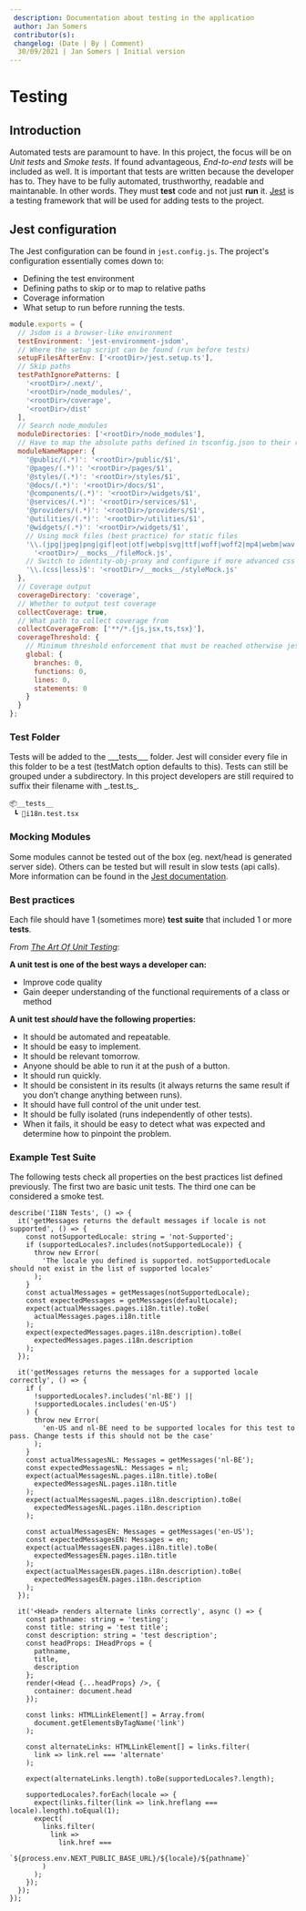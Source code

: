 ```yaml
---
 description: Documentation about testing in the application
 author: Jan Somers
 contributor(s): 
 changelog: (Date | By | Comment)
  30/09/2021 | Jan Somers | Initial version
---
```


# Testing

## Introduction

Automated tests are paramount to have. In this project, the focus will be on _Unit tests_ and _Smoke tests_. If found advantageous, _End-to-end tests_ will be included as well. It is important that tests are written because the developer has to. They have to be fully automated, trusthworthy, readable and maintanable. In other words. They must **test** code and not just **run** it. [Jest](https://jestjs.io/) is a testing framework that will be used for adding tests to the project.

## Jest configuration

The Jest configuration can be found in `jest.config.js`. The project's configuration essentially comes down to:

- Defining the test environment
- Defining paths to skip or to map to relative paths
- Coverage information
- What setup to run before running the tests.

```js
module.exports = {
  // Jsdom is a browser-like environment
  testEnvironment: 'jest-environment-jsdom',
  // Where the setup script can be found (run before tests)
  setupFilesAfterEnv: ['<rootDir>/jest.setup.ts'],
  // Skip paths
  testPathIgnorePatterns: [
    '<rootDir>/.next/',
    '<rootDir>/node_modules/',
    '<rootDir>/coverage',
    '<rootDir>/dist'
  ],
  // Search node_modules
  moduleDirectories: ['<rootDir>/node_modules'],
  // Have to map the absolute paths defined in tsconfig.json to their relative path
  moduleNameMapper: {
    '@public/(.*)': '<rootDir>/public/$1',
    '@pages/(.*)': '<rootDir>/pages/$1',
    '@styles/(.*)': '<rootDir>/styles/$1',
    '@docs/(.*)': '<rootDir>/docs/$1',
    '@components/(.*)': '<rootDir>/widgets/$1',
    '@services/(.*)': '<rootDir>/services/$1',
    '@providers/(.*)': '<rootDir>/providers/$1',
    '@utilities/(.*)': '<rootDir>/utilities/$1',
    '@widgets/(.*)': '<rootDir>/widgets/$1',
    // Using mock files (best practice) for static files
    '\\.(jpg|jpeg|png|gif|eot|otf|webp|svg|ttf|woff|woff2|mp4|webm|wav|mp3|m4a|aac|oga)$':
      '<rootDir>/__mocks__/fileMock.js',
    // Switch to identity-obj-proxy and configure if more advanced css transforming should be supported (e.g: modules)
    '\\.(css|less)$': '<rootDir>/__mocks__/styleMock.js'
  },
  // Coverage output
  coverageDirectory: 'coverage',
  // Whether to output test coverage
  collectCoverage: true,
  // What path to collect coverage from
  collectCoverageFrom: ['**/*.{js,jsx,ts,tsx}'],
  coverageThreshold: {
    // Minimum threshold enforcement that must be reached otherwise jest will fail
    global: {
      branches: 0,
      functions: 0,
      lines: 0,
      statements: 0
    }
  }
};
```

### Test Folder

Tests will be added to the \_\_\_tests\_\__ folder. Jest will consider every file in this folder to be a test (testMatch option defaults to this). Tests can still be grouped under a subdirectory. In this project developers are still required to suffix their filename with _.test.ts\_.

```
📦__tests__
 ┗ 📜i18n.test.tsx
```

### Mocking Modules

Some modules cannot be tested out of the box (eg. next/head is generated server side). Others can be tested but will result in slow tests (api calls).
More information can be found in the [Jest documentation](https://jestjs.io/docs/mock-functions).

### Best practices

Each file should have 1 (sometimes more) **test suite** that included 1 or more **tests**.

_From [The Art Of Unit Testing](https://livebook.manning.com/book/the-art-of-unit-testing-second-edition/chapter-1)_:

**A unit test is one of the best ways a developer can:**

- Improve code quality
- Gain deeper understanding of the functional requirements of a class or method

**A unit test _should_ have the following properties:**

- It should be automated and repeatable.
- It should be easy to implement.
- It should be relevant tomorrow.
- Anyone should be able to run it at the push of a button.
- It should run quickly.
- It should be consistent in its results (it always returns the same result if you don’t change anything between runs).
- It should have full control of the unit under test.
- It should be fully isolated (runs independently of other tests).
- When it fails, it should be easy to detect what was expected and determine how to pinpoint the problem.

### Example Test Suite

The following tests check all properties on the best practices list defined previously. The first two are basic unit tests. The third one can be considered a smoke test.

```tsx
describe('I18N Tests', () => {
  it('getMessages returns the default messages if locale is not supported', () => {
    const notSupportedLocale: string = 'not-Supported';
    if (supportedLocales?.includes(notSupportedLocale)) {
      throw new Error(
        'The locale you defined is supported. notSupportedLocale should not exist in the list of supported locales'
      );
    }
    const actualMessages = getMessages(notSupportedLocale);
    const expectedMessages = getMessages(defaultLocale);
    expect(actualMessages.pages.i18n.title).toBe(
      actualMessages.pages.i18n.title
    );
    expect(expectedMessages.pages.i18n.description).toBe(
      expectedMessages.pages.i18n.description
    );
  });

  it('getMessages returns the messages for a supported locale correctly', () => {
    if (
      !supportedLocales?.includes('nl-BE') ||
      !supportedLocales.includes('en-US')
    ) {
      throw new Error(
        'en-US and nl-BE need to be supported locales for this test to pass. Change tests if this should not be the case'
      );
    }
    const actualMessagesNL: Messages = getMessages('nl-BE');
    const expectedMessagesNL: Messages = nl;
    expect(actualMessagesNL.pages.i18n.title).toBe(
      expectedMessagesNL.pages.i18n.title
    );
    expect(actualMessagesNL.pages.i18n.description).toBe(
      expectedMessagesNL.pages.i18n.description
    );

    const actualMessagesEN: Messages = getMessages('en-US');
    const expectedMessagesEN: Messages = en;
    expect(actualMessagesEN.pages.i18n.title).toBe(
      expectedMessagesEN.pages.i18n.title
    );
    expect(actualMessagesEN.pages.i18n.description).toBe(
      expectedMessagesEN.pages.i18n.description
    );
  });

  it('<Head> renders alternate links correctly', async () => {
    const pathname: string = 'testing';
    const title: string = 'test title';
    const description: string = 'test description';
    const headProps: IHeadProps = {
      pathname,
      title,
      description
    };
    render(<Head {...headProps} />, {
      container: document.head
    });

    const links: HTMLLinkElement[] = Array.from(
      document.getElementsByTagName('link')
    );

    const alternateLinks: HTMLLinkElement[] = links.filter(
      link => link.rel === 'alternate'
    );

    expect(alternateLinks.length).toBe(supportedLocales?.length);

    supportedLocales?.forEach(locale => {
      expect(links.filter(link => link.hreflang === locale).length).toEqual(1);
      expect(
        links.filter(
          link =>
            link.href ===
            `${process.env.NEXT_PUBLIC_BASE_URL}/${locale}/${pathname}`
        )
      );
    });
  });
});
```
